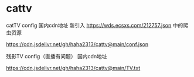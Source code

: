 # cattv
catTV config
国内cdn地址
新引入 https://wds.ecsxs.com/212757.json 中的爬虫资源

https://cdn.jsdelivr.net/gh/haha2313/cattv@main/conf.json



残影TV config（直播有问题）
国内cdn地址

https://cdn.jsdelivr.net/gh/haha2313/cattv@main/TV.txt
